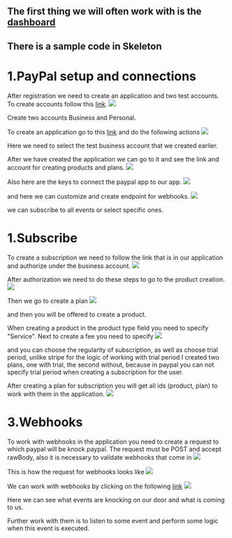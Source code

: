 ## The first thing we will often work with is the [dashboard](https://developer.paypal.com/dashboard/)

## There is a sample code in Skeleton

# 1.PayPal setup and connections
After registration we need to create an application and two test accounts.
To create accounts follow this [link](https://developer.paypal.com/dashboard/accounts).
![](../assets/paypal1.png)

Create two accounts Business and Personal.

To create an application go to this [link](https://developer.paypal.com/dashboard/applications/sandbox) and do the following actions
![](../assets/paypal2.png)

Here we need to select the test business account that we created earlier.

After we have created the application we can go to it and see the link and account for creating products and plans.
![](../assets/paypal3.png)

Also here are the keys to connect the paypal app to our app.
![](../assets/paypal4.png)

and here we can customize and create endpoint for webhooks.
![](../assets/paypal5.png)

we can subscribe to all events or select specific ones.


# 1.Subscribe
To create a subscription we need to follow the link that is in our application and authorize under the business account.
![](../assets/paypal3.png)

After authorization we need to do these steps to go to the product creation.
![](../assets/paypal6.png)

Then we go to create a plan
![](../assets/paypal7.png)

and then you will be offered to create a product.

When creating a product in the product type field you need to specify "Service".
Next to create a fee you need to specify
![](../assets/paypal8.png)

and you can choose the regularity of subscription, as well as choose trial period, unlike stripe for the logic of working with trial period I created two plans, one with trial, the second without, because in paypal you can not specify trial period when creating a subscription for the user.

After creating a plan for subscription you will get all ids (product, plan) to work with them in the application.
![](../assets/paypal9.png)


# 3.Webhooks
To work with webhooks in the application you need to create a request to which paypal will be
knock paypal. The request must be POST and accept rawBody, also it is necessary to validate webhooks that come in
![](../assets/paypal10.png)

This is how the request for webhooks looks like
![](../assets/paypal11.png)


We can work with webhooks by clicking on the following [link](https://developer.paypal.com/dashboard/webhooks/sandbox)
![](../assets/paypal12.png)

Here we can see what events are knocking on our door and what is coming to us.

Further work with them is to listen to some event and perform some logic when this event is executed.